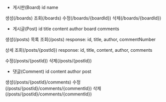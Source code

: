- 게시판(Board)
id
name

생성(/boards)
조회(/boards)
수정(/boards/{boardId})
삭제(/boards/{boardId})

- 게시글(Post)
id
title
content
author
board
comments

생성(/posts)
목록 조회(/posts)
response: id, title, author, commentNumber

상세 조회(/posts/{postId})
response: id, title, content, author, comments

수정(/posts/{postId})
삭제(/posts/{postId})

- 댓글(Comment)
id
content
author
post

생성(/posts/{postId}/comments)
수정(/posts/{postId}/comments/{commentId})
삭제(/posts/{postId}/comments/{commentId})